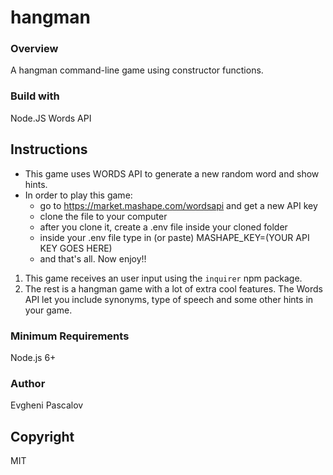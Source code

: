 # hangman

### Overview

A hangman command-line game using constructor functions.

### Build with

Node.JS Words API

## Instructions

- This game uses WORDS API to generate a new random word and show hints.
- In order to play this game:
    * go to https://market.mashape.com/wordsapi and get a new API key
    * clone the file to your computer
    * after you clone it, create a   .env    file inside your cloned folder 
    * inside your .env file type in (or paste) MASHAPE_KEY=(YOUR API KEY GOES HERE)
    * and that's all. Now enjoy!!

1. This game receives an user input using the `inquirer` npm package.
2. The rest is a hangman game with a lot of extra cool features. 
   The Words API let you include synonyms, type of speech and some other hints in your game.

### Minimum Requirements

Node.js 6+

### Author

Evgheni Pascalov

## Copyright

MIT